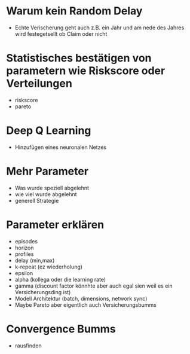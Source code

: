 # Warum kein Random Delay
- Echte Verischerung geht auch z.B. ein Jahr und am nede des Jahres wird festegetsellt ob Claim oder nicht

# Statistisches bestätigen von parametern wie Riskscore oder Verteilungen
- riskscore 
- pareto

# Deep Q Learning
- Hinzufügen eines neuronalen Netzes

# Mehr Parameter
- Was wurde speziell abgelehnt
- wie viel wurde abgelehnt
- generell Strategie

# Parameter erklären
- episodes
- horizon
- profiles
- delay (min,max)
- k-repeat (ez wiederholung)
- epsilon
- alpha (kollega oder die learning rate)
- gamma (discount factor könnhte aber auch egal sien weil es ein Versicherungsding ist)
- Modell Architektur (batch, dimensions, network sync)
- Maybe Pareto aber eigentlich auch Versicherungsbumms

# Convergence Bumms
- rausfinden
